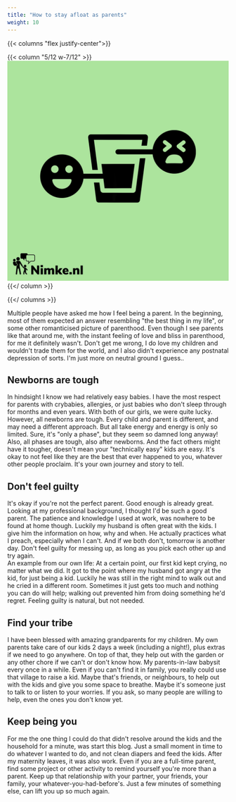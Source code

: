 ```yaml
---
title: "How to stay afloat as parents"
weight: 10
---
```


{{< columns "flex justify-center">}}

{{< column "5/12 w-7/12" >}}
![glass half filled with liquid. smiling face next to filled part, sad face next to empty part](/images/perspectives.jpeg)
{{</ column >}}

{{</ columns >}}

Multiple people have asked me how I feel being a parent. In the beginning, most of them expected an answer resembling "the best thing in my life", or some other romanticised picture of parenthood. Even though I see parents like that around me, with the instant feeling of love and bliss in parenthood, for me it definitely wasn't. Don't get me wrong, I do love my children and wouldn't trade them for the world, and I also didn't experience any postnatal depression of sorts. I'm just more on neutral ground I guess..

## Newborns are tough

In hindsight I know we had relatively easy babies. I have the most respect for parents with crybabies, allergies, or just babies who don't sleep through for months and even years. With both of our girls, we were quite lucky. However, all newborns are tough. Every child and parent is different, and may need a different approach. But all take energy and energy is only so limited. Sure, it's "only a phase", but they seem so damned long anyway! Also, all phases are tough, also after newborns. And the fact others might have it tougher, doesn't mean your "technically easy" kids are easy. It's okay to not feel like they are the best that ever happened to you, whatever other people proclaim. It's your own journey and story to tell.

## Don't feel guilty

It's okay if you're not the perfect parent. Good enough is already great. Looking at my professional background, I thought I'd be such a good parent. The patience and knowledge I used at work, was nowhere to be found at home though. Luckily my husband is often great with the kids. I give him the information on how, why and when. He actually practices what I preach, especially when I can't. And if we both don't, tomorrow is another day. Don't feel guilty for messing up, as long as you pick each other up and try again.  
An example from our own life: At a certain point, our first kid kept crying, no matter what we did. It got to the point where my husband got angry at the kid, for just being a kid. Luckily he was still in the right mind to walk out and he cried in a different room. Sometimes it just gets too much and nothing you can do will help; walking out prevented him from doing something he'd regret. Feeling guilty is natural, but not needed.

## Find your tribe

I have been blessed with amazing grandparents for my children. My own parents take care of our kids 2 days a week (including a night!), plus extras if we need to go anywhere. On top of that, they help out with the garden or any other chore if we can't or don't know how. My parents-in-law babysit every once in a while. Even if you can't find it in family, you really could use that village to raise a kid. Maybe that's friends, or neighbours, to help out with the kids and give you some space to breathe. Maybe it's someone just to talk to or listen to your worries. If you ask, so many people are willing to help, even the ones you don't know yet.

## Keep being you

For me the one thing I could do that didn't resolve around the kids and the household for a minute, was start this blog. Just a small moment in time to do whatever I wanted to do, and not clean diapers and feed the kids. After my maternity leaves, it was also work. Even if you are a full-time parent, find some project or other activity to remind yourself you're more than a parent. Keep up that relationship with your partner, your friends, your family, your whatever-you-had-before's. Just a few minutes of something else, can lift you up so much again.
